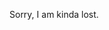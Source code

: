 Sorry, I am kinda lost.

<!--
**vikiteg/vikiteg** is a ✨ _special_ ✨ repository because its `README.md` (this file) appears on your GitHub profile.

-->
